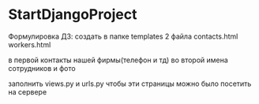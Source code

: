 # StartDjangoProject
Формулировка ДЗ:
создать в папке templates 2 файла
contacts.html
workers.html


в первой контакты нашей фирмы(телефон и тд)
во второй имена сотрудников и фото

заполнить views.py и urls.py
чтобы эти страницы можно было посетить на сервере
